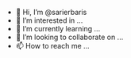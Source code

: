 - 👋 Hi, I’m @sarierbaris
- 👀 I’m interested in ...
- 🌱 I’m currently learning ...
- 💞️ I’m looking to collaborate on ...
- 📫 How to reach me ...

<!---
sarierbaris/sarierbaris is a ✨ special ✨ repository because its `README.md` (this file) appears on your GitHub profile.
You can click the Preview link to take a look at your changes.
--->
